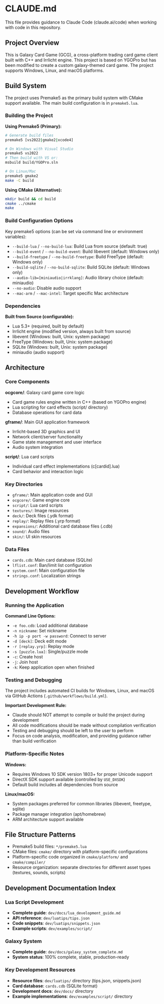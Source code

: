 # CLAUDE.md

This file provides guidance to Claude Code (claude.ai/code) when working with code in this repository.

## Project Overview

This is Galaxy Card Game (GCG), a cross-platform trading card game client built with C++ and Irrlicht engine. This project is based on YGOPro but has been modified to create a custom galaxy-themed card game. The project supports Windows, Linux, and macOS platforms.

## Build System

The project uses Premake5 as the primary build system with CMake support available. The main build configuration is in `premake5.lua`.

### Building the Project

**Using Premake5 (Primary):**
```bash
# Generate build files
premake5 [vs2022|gmake2|xcode4]

# On Windows with Visual Studio
premake5 vs2022
# Then build with VS or:
msbuild build/YGOPro.sln

# On Linux/Mac
premake5 gmake2
make -C build
```

**Using CMake (Alternative):**
```bash
mkdir build && cd build
cmake ../cmake
make
```

### Build Configuration Options

Key premake5 options (can be set via command line or environment variables):
- `--build-lua` / `--no-build-lua`: Build Lua from source (default: true)
- `--build-event` / `--no-build-event`: Build libevent (default: Windows only)
- `--build-freetype` / `--no-build-freetype`: Build FreeType (default: Windows only)
- `--build-sqlite` / `--no-build-sqlite`: Build SQLite (default: Windows only)
- `--audio-lib=[miniaudio|irrklang]`: Audio library choice (default: miniaudio)
- `--no-audio`: Disable audio support
- `--mac-arm` / `--mac-intel`: Target specific Mac architecture

### Dependencies

**Built from Source (configurable):**
- Lua 5.3+ (required, built by default)
- Irrlicht engine (modified version, always built from source)
- libevent (Windows: built, Unix: system package)
- FreeType (Windows: built, Unix: system package)  
- SQLite (Windows: built, Unix: system package)
- miniaudio (audio support)

## Architecture

### Core Components

**ocgcore/**: Galaxy card game core logic
- Card game rules engine written in C++ (based on YGOPro engine)
- Lua scripting for card effects (script/ directory)
- Database operations for card data

**gframe/**: Main GUI application framework  
- Irrlicht-based 3D graphics and UI
- Network client/server functionality  
- Game state management and user interface
- Audio system integration

**script/**: Lua card scripts
- Individual card effect implementations (c[cardid].lua)
- Card behavior and interaction logic

### Key Directories

- `gframe/`: Main application code and GUI
- `ocgcore/`: Game engine core
- `script/`: Lua card scripts  
- `textures/`: Image resources
- `deck/`: Deck files (.ydk format)
- `replay/`: Replay files (.yrp format)
- `expansions/`: Additional card database files (.cdb)
- `sound/`: Audio files
- `skin/`: UI skin resources

### Data Files

- `cards.cdb`: Main card database (SQLite)
- `lflist.conf`: Ban/limit list configuration
- `system.conf`: Main configuration file
- `strings.conf`: Localization strings

## Development Workflow

### Running the Application

**Command Line Options:**
- `-e foo.cdb`: Load additional database
- `-n nickname`: Set nickname
- `-h ip -p port -w password`: Connect to server
- `-d [deck]`: Deck edit mode
- `-r [replay.yrp]`: Replay mode  
- `-s [puzzle.lua]`: Single/puzzle mode
- `-c`: Create host
- `-j`: Join host
- `-k`: Keep application open when finished

### Testing and Debugging

The project includes automated CI builds for Windows, Linux, and macOS via GitHub Actions (`.github/workflows/build.yml`).

**Important Development Rule:**
- Claude should NOT attempt to compile or build the project during development
- All code modifications should be made without compilation verification
- Testing and debugging should be left to the user to perform
- Focus on code analysis, modification, and providing guidance rather than build verification

### Platform-Specific Notes

**Windows:**
- Requires Windows 10 SDK version 1803+ for proper Unicode support
- DirectX SDK support available (controlled by `USE_DXSDK`)
- Default build includes all dependencies from source

**Linux/macOS:**  
- System packages preferred for common libraries (libevent, freetype, sqlite)
- Package manager integration (apt/homebrew)
- ARM architecture support available

## File Structure Patterns

- Premake5 build files: `*/premake5.lua`
- CMake files: `cmake/` directory with platform-specific configurations
- Platform-specific code organized in `cmake/platform/` and `cmake/compiler/`
- Resource organization: separate directories for different asset types (textures, sounds, scripts)

## Development Documentation Index

### Lua Script Development
- **Complete guide**: `dev/docs/lua_development_guide.md`
- **API reference**: `dev/luatips/tips.json`
- **Code snippets**: `dev/luatips/snippets.json`
- **Example scripts**: `dev/examples/script/`

### Galaxy System
- **Complete guide**: `dev/docs/galaxy_system_complete.md`
- **System status**: 100% complete, stable, production-ready

### Key Development Resources
- **Resource files**: `dev/luatips/` directory (tips.json, snippets.json)
- **Card database**: `cards.cdb` (SQLite format)
- **Development docs**: `dev/docs/` directory
- **Example implementations**: `dev/examples/script/` directory